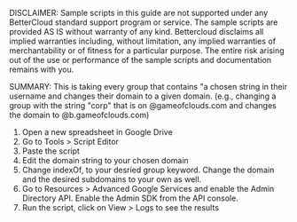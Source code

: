 DISCLAIMER: Sample scripts in this guide are not supported under any BetterCloud standard support program or service. The sample scripts are provided AS IS without warranty of any kind. Bettercloud disclaims all implied warranties including, without limitation, any implied warranties of merchantability or of fitness for a particular purpose. The entire risk arising out of the use or performance of the sample scripts and documentation remains with you.

SUMMARY: This is taking every group that contains "a chosen string in their username and changes their domain to a given domain. (e.g., changing a group with the string "corp" that is on @gameofclouds.com and changes the domain to @b.gameofclouds.com)

1) Open a new spreadsheet in Google Drive
2) Go to Tools > Script Editor
3) Paste the script
4) Edit the domain string to your chosen domain
5) Change indexOf, to your desried group keyword. Change the domain and the desired subdomains to your own as well.
6) Go to Resources > Advanced Google Services and enable the Admin Directory API. Enable the Admin SDK from the API console.
7) Run the script, click on View > Logs to see the results

